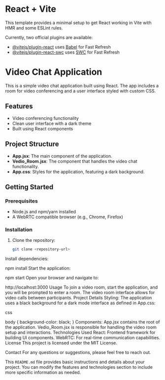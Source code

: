 # React + Vite

This template provides a minimal setup to get React working in Vite with HMR and some ESLint rules.

Currently, two official plugins are available:

- [@vitejs/plugin-react](https://github.com/vitejs/vite-plugin-react/blob/main/packages/plugin-react/README.md) uses [Babel](https://babeljs.io/) for Fast Refresh
- [@vitejs/plugin-react-swc](https://github.com/vitejs/vite-plugin-react-swc) uses [SWC](https://swc.rs/) for Fast Refresh

# Video Chat Application

This is a simple video chat application built using React. The app includes a room for video conferencing and a user interface styled with custom CSS.

## Features
- Video conferencing functionality
- Clean user interface with a dark theme
- Built using React components

## Project Structure
- **App.jsx**: The main component of the application.
- **Vedio_Room.jsx**: The component that handles the video chat functionality.
- **App.css**: Styles for the application, featuring a dark background.

## Getting Started

### Prerequisites
- Node.js and npm/yarn installed
- A WebRTC compatible browser (e.g., Chrome, Firefox)

### Installation
1. Clone the repository:
   ```bash
   git clone <repository-url>
Install dependencies:

npm install
Start the application:

npm start
Open your browser and navigate to:

http://localhost:3000
Usage
To join a video room, start the application, and you will be prompted to enter a room.
The video room interface allows for video calls between participants.
Project Details
Styling: The application uses a black background for a dark mode interface as defined in App.css:

css

body {
    background-color: black;
}
Components:
App.jsx contains the root of the application.
Vedio_Room.jsx is responsible for handling the video room setup and interactions.
Technologies Used
React: Frontend framework for building UI components.
WebRTC: For real-time communication capabilities.
License
This project is licensed under the MIT License.

Contact
For any questions or suggestions, please feel free to reach out.

This `README.md` file provides basic instructions and details about your project. You can modify the features and technologies section to include more specific information as needed.


